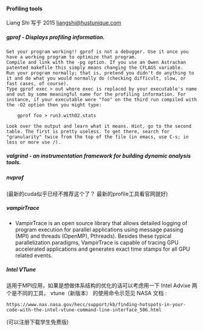 #### Profiling tools
Liang Shi 写于 2015 <liangshi@hustunique.com> 
##### gprof - Displays profiling information.

    Get your program working!! gprof is not a debugger. Use it once you have a working program to optimize that program.
    Compile and link with the -pg option. If you use an Owen Astrachan patented makefile this simply means changing the CFLAGS variable.
    Run your program normally; that is, pretend you didn't do anything to it and do what you would normally do (checking difficult, slow, or fast cases, of course).
    Type gprof exec > out where exec is replaced by your executable's name and out by some meaningful name for the profiling information. For instance, if your executable were "foo" on the third run compiled with the -O2 option then you might type:

        gprof foo > run3.withO2.stats

    Look over the output and learn what it means. Hint, go to the second table. The first is pretty useless. To get there, search for "granularity" twice from the top of the file (in emacs, use C-s; in less or more use /).


##### valgrind - an instrumentation framework for building dynamic analysis tools.


##### nvprof
(最新的cuda似乎已经不推荐这个了？ 最新的profile工具看官网就好)

##### vampirTrace
- VampirTrace is an open source library that allows detailed logging of program execution for parallel applications using message passing (MPI) and threads (OpenMP), Pthreads). Besides these typical parallelization paradigms, VampirTrace is capable of tracing GPU accelerated applications and generates exact time stamps for all GPU related events.


##### Intel VTune 
适用于MPI应用，如果是想做体系结构的优化的话可以考虑用一下 Intel Advixe
两个是不同的工具， vtune（新版本） 的使用命令示范见 NASA 文档 :
```
https://www.nas.nasa.gov/hecc/support/kb/finding-hotspots-in-your-code-with-the-intel-vtune-command-line-interface_506.html
```
(可以注册下载学生免费版)
